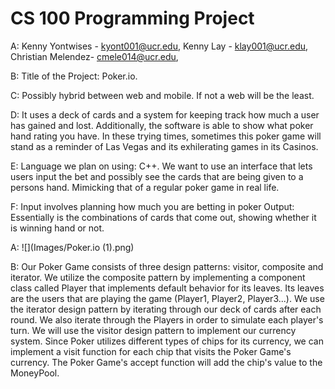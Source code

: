 # CS 100 Programming Project

A:
  Kenny Yontwises - kyont001@ucr.edu, 
  Kenny Lay - klay001@ucr.edu, 
  Christian Melendez- cmele014@ucr.edu, 
  
B: 
  Title of the Project: Poker.io.
  
C:
  Possibly hybrid between web and mobile. If not a web will be the least.
  
D:
  It uses a deck of cards and a system for keeping track how much a user has gained and lost. Additionally, the software is able to show what poker hand rating you have. In these trying times, sometimes this poker game will stand as a reminder of Las Vegas and its exhilerating games in its Casinos.

E:
  Language we plan on using: C++. We want to use an interface that lets users input the bet and possibly see the cards that are being given to a persons hand. Mimicking that of a regular poker game in real life. 

F:
  Input involves planning how much you are betting in poker
  Output: Essentially is the combinations of cards that come out, showing whether it is winning hand or not. 

A:
![](Images/Poker.io (1).png)

B: 
Our Poker Game consists of three design patterns: visitor, composite and iterator. We utilize the composite pattern by implementing a component class called Player that implements default behavior for its leaves. Its leaves are the users that are playing the game (Player1, Player2, Player3...). We use the iterator design pattern by iterating through our deck of cards after each round. We also iterate through the Players in order to simulate each player's turn. We will use the visitor design pattern to implement our currency system. Since Poker utilizes different types of chips for its currency, we can implement a visit function for each chip that visits the Poker Game's currency. The Poker Game's accept function will add the chip's value to the MoneyPool. 
